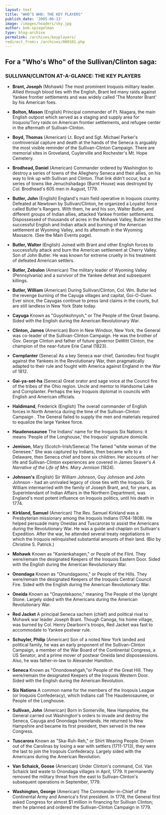 ```yaml
---
layout: text
title: "WHO’S WHO: THE KEY PLAYERS"
publish_date: '2005-06-13'
image: /images/headers/sky.jpg
author: bob-spiegelman
type: blog-archive
permalink: /archives/keyplayers/
redirect_from:: /archives/000101.php
---
```

## For a "Who's Who" of the Sullivan/Clinton saga:

### **SULLIVAN/CLINTON AT-A-GLANCE: THE KEY PLAYERS**

  - **Brant, Joseph** (Mohawk) The most prominent Iroquois military leader. Allied through blood ties with the English, Brant led many raids against Yankee frontier settlements and was widely called 'The Monster Brant' by his American foes.

  - **Bolton, Mason** (English) Principal commander of Ft. Niagara, the main English outpost which served as a staging and supply area for Iroquois/Tory raids on American frontier settlements, and refugee center in the aftermath of Sullivan-Clinton.

  - **Boyd, Thomas** (American) Lt. Boyd and Sgt. Michael Parker's controversial capture and death at the hands of the Seneca is arguably the most visible reminder of the Sullivan-Clinton Campaign. There are memorial sites in Groveland, Cuylerville and Rochester's Mt. Hope Cemetery.

  - **Brodhead, Daniel** (American) Commander ordered by Washington to destroy a series of towns of the Allegheny Seneca and their allies, on his way to link up with Sullivan and Clinton. That link didn't occur, but a series of towns like Jenuchshadago (Burnt House) was destroyed by Col. Brodhead's 605 men in August, 1779.

  - **Butler, John** (English) England's main field operative in Iroquois country. Defeated at Newtown by Sullivan/Clinton, he organized a Loyalist force called Butler's Rangers. With them, he and his son, Walter Butler, and different groups of Indian allies, attacked Yankee frontier settlements. Dispossessed of thousands of acres in the Mohawk Valley, Butler led the successful English and Indian attack and burning of the American settlement at Wyoming Valley, and its aftermath in the Wyoming Massacre. (See the Main Events page).

  - **Butler, Walter** (English) Joined with Brant and other English forces to successfully attack and burn the American settlement at Cherry Valley. Son of John Butler. He was known for extreme cruelty in his treatment of defeated American settlers.

  - **Butler, Zebulon** (American) The military leader of Wyoming Valley (Pennsylvania) and a survivor of the Yankee defeat and subsequent killings.

  - **Butler, William** (American) During Sullivan/Clinton, Col. Wm. Butler led the revenge burning of the Cayuga villages and capital, Goi-O-Guen. Ever since, the Cayugas continue to press land claims in the courts, but are still landless in New York State today.

  - **Cayuga** Known as "Guyohkohnyoh," or The People of the Great Swamp. Sided with the English during the American Revolutionary War.

  - **Clinton, James** (American) Born in New Windsor, New York, the General was co-leader of the Sullivan-Clinton Campaign. He was the brother of Gov. George Clinton and father of future governor DeWitt Clinton, the champion of the near-future Erie Canal (1823).

  - **Cornplanter** (Seneca) As a key Seneca war chief, Ganiodieu first fought against the Yankees in the Revolutionary War, then pragmatically adapted to their rule and fought with America against England in the War of 1812.

  - **Gai-ya-sot-ha** (Seneca) Great orator and sage voice at the Council fire of the tribes of the Ohio region. Uncle and mentor to Handsome Lake and Cornplanter. Perhaps the key Iroquois diplomat in councils with English and American officials.

  - **Haldimand**, Frederick (English) The overall commander of English forces in North America during the time of the Sullivan-Clinton Campaign . The General failed to supply the men and materials required to equalize the large Yankee force.

  - **Haudenosaunee** The Indians' name for the Iroquois Six Nations: it means 'People of the Longhouse,' the Iroquois' signature domicile.

  - **Jemison**, Mary (Scotch-Irish/Seneca) The famed "white woman of the Genesee." She was captured by Indians, then became wife to a Delaware, then Seneca chief and bore six children. Her accounts of her life and Sullivan-Clinton experiences are covered in James Seaver's _A Narrative of the Life of Mrs. Mary Jemison_ (1824).

  - **Johnson's** (English) Sir William Johnson, Guy Johnson and John Johnson - had an unrivaled legacy of close ties with the Iroquois. Sir William intermarried with the family of Joseph Brant, and, for years, as Superintendant of Indian Affairs in the Northern Department, was England's most potent influence on Iroquois politics, until his death in 1774.

  - **Kirkland, Samuel** (American) The Rev. Samuel Kirkland was a Presbyterian missionary among the Iroquois Indians (1764-1808). He helped persuade many Oneidas and Tuscaroras to assist the Americans during the Revolutionary War. He was a guide and chaplain on Sullivan's Expedition. After the war, he attended several treaty negotiations in which the Iroquois relinquished substantial amounts of their land. (Bio by Christine S. Patrick.)

  - **Mohawk** Known as "Kanienkahagen," or People of the Flint. They were/remain the designated Keepers of the Iroquois Eastern Door. Sided with the English during the American Revolutionary War.

  - **Onondaga** Known as "Onundagaono," or People of the Hills. They were/remain the designated Keepers of the Iroquois Central Council Fire. Sided with the English during the American Revolutionary War.

  - **Oneida** Known as "Onayotekaono," meaning The People of the Upright Stone. Largely sided with the Americans during the American Revolutionary War.

  - **Red Jacket** A principal Seneca sachem (chief) and political rival to Mohawk war leader Joseph Brant. Though Canoga, his home village, was burned by Col. Henry Dearborn's troops, Red Jacket was fast to accommodate to Yankee postwar rule.

  - **Schuyler, Philip** (American) Son of a noted New York landed and political family, he was an early proponent of the Sullivan-Clinton Campaign, a member of the War Board of the Continental Congress, a US Senator, and a prime mover of postwar Oneida land dispossessions. Also, he was father-in-law to Alexander Hamilton.

  - **Seneca** Known as "Onondowahgah,"or People of the Great Hill. They were/remain the designated Keepers of the Iroquois Western Door. Sided with the English during the American Revolution.

  - **Six Nations** A common name for the members of the Iroqouis League (or Iroquois Confederacy), which Indians call The Haudenosaunee, or People of the Longhouse.

  - **Sullivan, John** (American) Born in Somerville, New Hampshire, the General carried out Washington's orders to invade and destroy the Seneca, Cayuga and Onondaga homelands. He returned to New Hampshire and became its first president, then served in the new Congress.

  - **Tuscarora** Known as "Ska-Ruh-Reh," or Shirt Wearing People. Driven out of the Carolinas by losing a war with settlers (1711-1713), they were the last to join the Iroqouis Confederacy. Largely sided with the Americans during the American Revolution.

  - **Van Schaick, Goose** (American) Under Clinton's command, Col. Van Schaick laid waste to Onondaga villages in April, 1779\. It permanently removed the military threat from the east to Sullivan-Clinton's subsequent operations in September, 1779.

  - **Washington, George** (American) The Commander-in-Chief of the Continental Army and America's first president. In 1778, the General first asked Congress for almost $1 million in financing for Sullivan Clinton; then he planned and ordered the Sullivan-Clinton Campaign in 1779.

